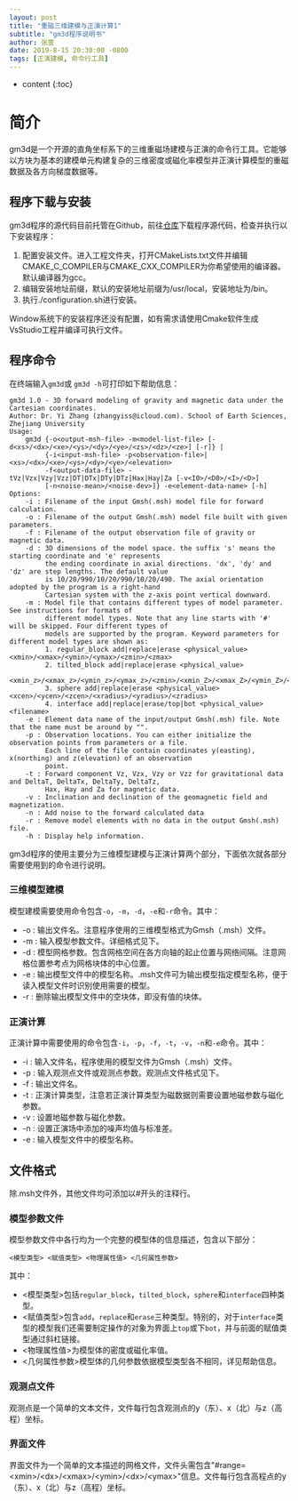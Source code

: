 ```yaml
---
layout: post
title: "重磁三维建模与正演计算1"
subtitle: "gm3d程序说明书"
author: 张壹
date: 2019-8-15 20:30:00 -0800
tags: [正演建模, 命令行工具]
---
```


* content
{:toc}


# 简介

gm3d是一个开源的直角坐标系下的三维重磁场建模与正演的命令行工具。它能够以方块为基本的建模单元构建复杂的三维密度或磁化率模型并正演计算模型的重磁数据及各方向梯度数据等。

## 程序下载与安装

gm3d程序的源代码目前托管在Github，前往[仓库](https://github.com/yizhang-zju/gm3d)下载程序源代码，检查并执行以下安装程序：

1. 配置安装文件。进入工程文件夹，打开CMakeLists.txt文件并编辑CMAKE_C_COMPILER与CMAKE_CXX_COMPILER为你希望使用的编译器。默认编译器为gcc。
2. 编辑安装地址前缀，默认的安装地址前缀为/usr/local，安装地址为/bin。
3. 执行./configuration.sh进行安装。

Window系统下的安装程序还没有配置，如有需求请使用Cmake软件生成VsStudio工程并编译可执行文件。

## 程序命令

在终端输入`gm3d`或	`gm3d -h`可打印如下帮助信息：

```shell
gm3d 1.0 - 3D forward modeling of gravity and magnetic data under the Cartesian coordinates.
Author: Dr. Yi Zhang (zhangyiss@icloud.com). School of Earth Sciences, Zhejiang University
Usage:
    gm3d {-o<output-msh-file> -m<model-list-file> [-d<xs>/<dx>/<xe>/<ys>/<dy>/<ye>/<zs>/<dz>/<ze>] [-r]} |
         {-i<input-msh-file> -p<observation-file>|<xs>/<dx>/<xe>/<ys>/<dy>/<ye>/<elevation>
         -f<output-data-file> -tVz|Vzx|Vzy|Vzz|DT|DTx|DTy|DTz|Hax|Hay|Za [-v<I0>/<D0>/<I>/<D>]
         [-n<noise-mean>/<noise-dev>]} -e<element-data-name> [-h]
Options:
    -i : Filename of the input Gmsh(.msh) model file for forward calculation.
    -o : Filename of the output Gmsh(.msh) model file built with given parameters.
    -f : Filename of the output observation file of gravity or magnetic data.
    -d : 3D dimensions of the model space. the suffix 's' means the starting coordinate and 'e' represents
         the ending coordinate in axial directions. 'dx', 'dy' and 'dz' are step lengths. The default value
         is 10/20/990/10/20/990/10/20/490. The axial orientation adopted by the program is a right-hand
         Cartesian system with the z-axis point vertical downward.
    -m : Model file that contains different types of model parameter. See instructions for formats of
         different model types. Note that any line starts with '#' will be skipped. Four different types of
         models are supported by the program. Keyword parameters for different model types are shown as:
         1. regular_block add|replace|erase <physical_value> <xmin>/<xmax>/<ymin>/<ymax>/<zmin>/<zmax>
         2. tilted_block add|replace|erase <physical_value>
             <xmin_z>/<xmax_z>/<ymin_z>/<ymax_z>/<zmin>/<xmin_Z>/<xmax_Z>/<ymin_Z>/<ymax_Z>/<zmax>
         3. sphere add|replace|erase <physical_value> <xcen>/<ycen>/<zcen>/<xradius>/<yradius>/<zradius>
         4. interface add|replace|erase/top|bot <physical_value> <filename>
    -e : Element data name of the input/output Gmsh(.msh) file. Note that the name must be around by "".
    -p : Observation locations. You can either initialize the observation points from parameters or a file.
         Each line of the file contain coordinates y(easting), x(northing) and z(elevation) of an observation
         point.
    -t : Forward component Vz, Vzx, Vzy or Vzz for gravitational data and DeltaT, DeltaTx, DeltaTy, DeltaTz,
         Hax, Hay and Za for magnetic data.
    -v : Inclination and declination of the geomagnetic field and magnetization.
    -n : Add noise to the forward calculated data
    -r : Remove model elements with no data in the output Gmsh(.msh) file.
    -h : Display help information.
```

gm3d程序的使用主要分为三维模型建模与正演计算两个部分，下面依次就各部分需要使用到的命令进行说明。

### 三维模型建模

模型建模需要使用命令包含`-o`，`-m`，`-d`，`-e`和`-r`命令。其中：
* -o : 输出文件名。注意程序使用的三维模型格式为Gmsh（.msh）文件。
* -m : 输入模型参数文件。详细格式见下。
* -d : 模型网格参数。包含网格空间在各方向轴的起止位置与网络间隔。注意网格位置参考点为网格块体的中心位置。
* -e : 输出模型文件中的模型名称。.msh文件可为输出模型指定模型名称，便于读入模型文件时识别使用需要的模型。
* -r : 删除输出模型文件中的空块体，即没有值的块体。

### 正演计算

正演计算中需要使用的命令包含`-i`，`-p`，`-f`，`-t`，`-v`，`-n`和`-e`命令。其中：

* -i : 输入文件名，程序使用的模型文件为Gmsh（.msh）文件。
* -p : 输入观测点文件或观测点参数。观测点文件格式见下。
* -f : 输出文件名。
* -t : 正演计算类型，注意若正演计算类型为磁数据则需要设置地磁参数与磁化参数。
* -v : 设置地磁参数与磁化参数。
* -n : 设置正演场中添加的噪声均值与标准差。
* -e : 输入模型文件中的模型名称。

## 文件格式

除.msh文件外，其他文件均可添加以#开头的注释行。

### 模型参数文件

模型参数文件中各行均为一个完整的模型体的信息描述，包含以下部分：
```
<模型类型> <赋值类型> <物理属性值> <几何属性参数>
```
其中：

* <模型类型>包括`regular_block`，`tilted_block`，`sphere`和`interface`四种类型。
* <赋值类型>包含`add`，`replace`和`erase`三种类型。特别的，对于`interface`类型的模型我们还需要制定操作的对象为界面上`top`或下`bot`，并与前面的赋值类型通过斜杠链接。
* <物理属性值>为模型体的密度或磁化率值。
* <几何属性参数>模型体的几何参数依据模型类型各不相同，详见帮助信息。

### 观测点文件

观测点是一个简单的文本文件，文件每行包含观测点的y（东）、x（北）与z（高程）坐标。

### 界面文件

界面文件为一个简单的文本描述的网格文件，文件头需包含"#range=\<xmin\>/\<dx\>/\<xmax\>/\<ymin\>/\<dx\>/\<ymax\>"信息。文件每行包含高程点的y（东）、x（北）与z（高程）坐标。
